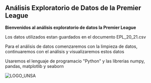 ## Análisis Exploratorio de Datos de la Premier League

**Bienvenidos al análisis exploratorio de datos la Premier League**

Los datos utilizados estan guardados en el documento EPL_20_21.csv

Para el análisis de datos comenzaremos con la limpieza de datos, continuaremos con el análisis y visualizaremos estos datos

Usaremos el lenguaje de programacio "Python" y las librerias numpy, pandas, matplotlib y seaborn 


![LOGO_UNSA](https://user-images.githubusercontent.com/108014596/178767223-0435785f-ad61-46be-9c97-dd8f1ae91b07.png)
